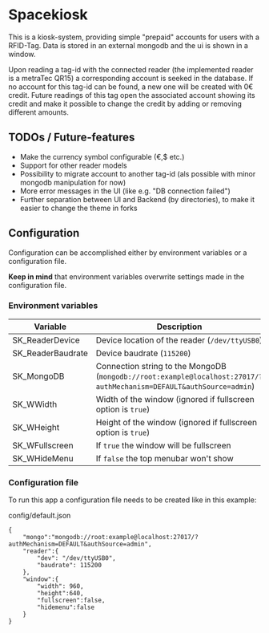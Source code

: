 # Spacekiosk
This is a kiosk-system, providing simple "prepaid" accounts for users with a RFID-Tag.
Data is stored in an external mongodb and the ui is shown in a window.

Upon reading a tag-id with the connected reader (the implemented reader is a metraTec QR15) a corresponding account is seeked in the database.
If no account for this tag-id can be found, a new one will be created with 0€ credit.
Future readings of this tag open the associated account showing its credit and make it possible to change the credit by adding or removing different amounts.

## TODOs / Future-features
- Make the currency symbol configurable (€,$ etc.)
- Support for other reader models
- Possibility to migrate account to another tag-id (als possible with minor mongodb manipulation for now)
- More error messages in the UI (like e.g. "DB connection failed")
- Further separation between UI and Backend (by directories), to make it easier to change the theme in forks

## Configuration
Configuration can be accomplished either by environment variables or a configuration file.

__Keep in mind__ that environment variables overwrite settings made in the configuration file.

### Environment variables

|Variable| Description|
|-------------|-------------|
|SK_ReaderDevice  | Device location of the reader (`/dev/ttyUSB0`)|
|SK_ReaderBaudrate      | Device baudrate (`115200`) |
|SK_MongoDB    | Connection string to the MongoDB (`mongodb://root:example@localhost:27017/?authMechanism=DEFAULT&authSource=admin`) |
|SK_WWidth      | Width of the window (ignored if fullscreen option is `true`) |
|SK_WHeight     | Height of the window (ignored if fullscreen option is `true`) |
|SK_WFullscreen | If `true` the window will be fullscreen |
|SK_WHideMenu   | If `false` the top menubar won't show  |

### Configuration file
To run this app a configuration file needs to be created like in this example:

config/default.json
```
{
    "mongo":"mongodb://root:example@localhost:27017/?authMechanism=DEFAULT&authSource=admin",
    "reader":{
        "dev": "/dev/ttyUSB0",
        "baudrate": 115200
    },
    "window":{
        "width": 960,
        "height":640,
        "fullscreen":false,
        "hidemenu":false
    }
}
```